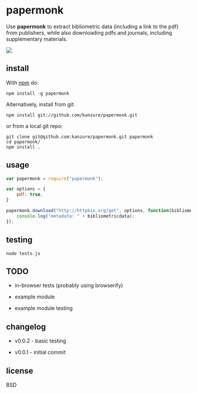 # papermonk

Use **papermonk** to extract bibliometric data (including a link to the pdf)
from publishers, while also downloading pdfs and journals, including
supplementary materials.

<img src="http://diyhpl.us/~bryan/images/projects/papermonk.png" />

## install

With [npm](http://npmjs.org/) do:

```
npm install -g papermonk
```

Alternatively, install from git:

```
npm install git://github.com/kanzure/papermonk.git
```

or from a local git repo:

```
git clone git@github.com:kanzure/papermonk.git papermonk
cd papermonk/
npm install .
```

## usage

``` js
var papermonk = require("papermonk");

var options = {
    pdf: true,
}

papermonk.download("http://httpbin.org/get", options, function(bibliometricdata, pdfstream) {
    console.log("metadata: " + bibliometricdata);
});
```

## testing

```
node tests.js
```

## TODO

* in-browser tests (probably using browserify)

* example module

* example module testing

## changelog

* v0.0.2 - basic testing

* v0.0.1 - initial commit

## license

BSD
